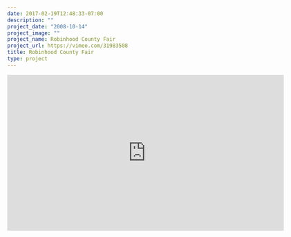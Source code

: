 ```yaml
---
date: 2017-02-19T12:48:33-07:00
description: ""
project_date: "2008-10-14"
project_image: ""
project_name: Robinhood County Fair
project_url: https://vimeo.com/31983508
title: Robinhood County Fair
type: project
---
```


<iframe src="https://player.vimeo.com/video/31983508" width="640" height="360" frameborder="0" webkitallowfullscreen mozallowfullscreen allowfullscreen></iframe>

